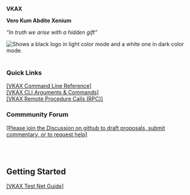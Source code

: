**VKAX**
<br/>

**Vero Kum Abdite Xenium**
<br/>

*"In truth we arise with a hidden gift"*
<br/>

<picture>
  <source media="(prefers-color-scheme: dark)" srcset="https://github.com/vkaxcore/VKAX/blob/master/vkax_logo/vkax2b508.png?raw=true">
  <source media="(prefers-color-scheme: light)" srcset="https://github.com/vkaxcore/VKAX/blob/master/vkax_logo/vkax2w508.png?raw=true">
  <img alt="Shows a black logo in light color mode and a white one in dark color mode." src="https://user-images.githubusercontent.com/25423296/163456779-a8556205-d0a5-45e2-ac17-42d089e3c3f8.png">
</picture>

<br/>
<br/>

### Quick Links
[[VKAX Command Line Reference]](https://vkaxcore.github.io/VKAX/doc/vkax-command-line-rpc-api-reference)
<br/>
[[VKAX CLI Arguments & Commands]](https://vkaxcore.github.io/VKAX/doc/vkax-cli-wallet-arguments-and-commands)
<br/>
[[VKAX Remote Procedure Calls (RPC)]](https://vkaxcore.github.io/VKAX/doc/vkax-remote-procedure-calls)
<br/>

### Commmunity Forum

[[Please join the Discussion on github to draft proposals, submit commentary, or to request help]](https://github.com/vkaxcore/VKAX/discussions)

<br/>


<br/>


## Getting Started
[[VKAX Test Net Guide]](https://vkaxcore.github.io/VKAX/doc/testnet-participation)

<br/>

